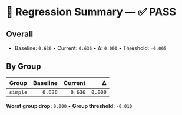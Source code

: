 # 🧪 Regression Summary — ✅ PASS

## Overall

- Baseline: `0.636`  •  Current: `0.636`  •  Δ: `0.000`  •  Threshold: `-0.005`

## By Group

| Group | Baseline | Current | Δ |
|---|---:|---:|---:|
| `simple` | `0.636` | `0.636` | `0.000` |

**Worst group drop:** `0.000`  •  **Group threshold:** `-0.010`